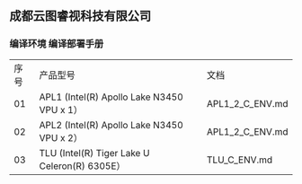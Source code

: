 ## 成都云图睿视科技有限公司
### 编译环境 编译部署手册
<table>
  <tr><td>序号</td><td>产品型号</td><td>文档</td></tr>
  <tr><td>01</td><td>APL1 (Intel(R) Apollo Lake N3450 VPU x 1）</td><td>APL1_2_C_ENV.md</td></tr>
  <tr><td>02</td><td>APL2 (Intel(R) Apollo Lake N3450 VPU x 2）</td><td>APL1_2_C_ENV.md</td></tr>
  <tr><td>03</td><td>TLU (Intel(R) Tiger Lake U Celeron(R) 6305E）</td><td>TLU_C_ENV.md</td></tr>
</table>

